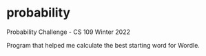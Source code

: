# probability 
Probability Challenge - CS 109 Winter 2022

Program that helped me calculate the best starting word for Wordle.
